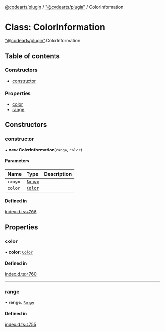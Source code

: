 [@codearts/plugin](../README.md) / ["@codearts/plugin"](../modules/_codearts_plugin_.md) / ColorInformation

# Class: ColorInformation

["@codearts/plugin"](../modules/_codearts_plugin_.md).ColorInformation

## Table of contents

### Constructors

- [constructor](codearts_plugin_.ColorInformation.md#constructor)

### Properties

- [color](codearts_plugin_.ColorInformation.md#color)
- [range](codearts_plugin_.ColorInformation.md#range)

## Constructors

### constructor

• **new ColorInformation**(`range`, `color`)

#### Parameters

| Name | Type | Description |
| :------ | :------ | :------ |
| `range` | [`Range`](codearts_plugin_.Range.md) |  |
| `color` | [`Color`](codearts_plugin_.Color.md) |  |

#### Defined in

[index.d.ts:4768](https://github.com/huaweicloud/cloudide-plugin-api/blob/a4193a8/index.d.ts#L4768)

## Properties

### color

• **color**: [`Color`](codearts_plugin_.Color.md)

#### Defined in

[index.d.ts:4760](https://github.com/huaweicloud/cloudide-plugin-api/blob/a4193a8/index.d.ts#L4760)

___

### range

• **range**: [`Range`](codearts_plugin_.Range.md)

#### Defined in

[index.d.ts:4755](https://github.com/huaweicloud/cloudide-plugin-api/blob/a4193a8/index.d.ts#L4755)
